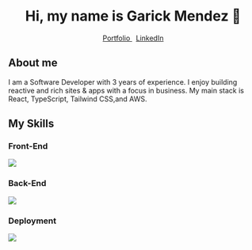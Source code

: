 <div align="center">
  <h1>Hi, my name is Garick Mendez 👋</h1>
  <div">
    <a href="https://garickm.com">
      Portfolio
    </a>
    &nbsp;
    <a href="https://linkedin.com/in/garick-mendez/">
      LinkedIn
    </a>
  </div>
</div>

<div align="left">
  <h2>About me</h2>
  <p>I am a Software Developer with 3 years of experience. I enjoy building reactive and rich sites & apps with a focus in business. My main stack is React, TypeScript, Tailwind CSS,and AWS.</p>
</div>

<div>
  <h2>My Skills</h2>
  <div class="frontend-container">
    <h3>Front-End</h3>
    <img src="https://skillicons.dev/icons?i=react,ts,tailwind,next&perline=4" />
  </div>
  <div class="backend-container">
    <h3>Back-End</h3>
    <img src="https://skillicons.dev/icons?i=python,nodejs,php&perline=4" />
  </div>
  <div class="deployment-container">
    <h3>Deployment</h3>
    <img src="https://skillicons.dev/icons?i=aws,docker&perline=4" />
  </div>
</div>


